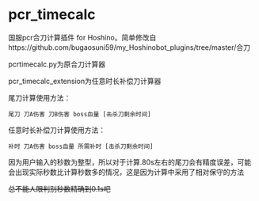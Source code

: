 # pcr_timecalc

国服pcr合刀计算插件 for Hoshino。简单修改自https://github.com/bugaosuni59/my_Hoshinobot_plugins/tree/master/合刀

pcrtimecalc.py为原合刀计算器

pcr_timecalc_extension为任意时长补偿刀计算器

尾刀计算使用方法：

```
尾刀 刀A伤害 刀B伤害 boss血量 [击杀刀剩余时间]
```

任意时长补偿刀计算使用方法：

```
补时 刀A伤害 boss血量 所需补时 [击杀刀剩余时间]
```

因为用户输入的秒数为整型，所以对于计算.80s左右的尾刀会有精度误差，可能会出现实际秒数比计算秒数多的情况，这是因为计算中采用了相对保守的方法

~~总不能人眼判别秒数精确到0.1s吧~~
